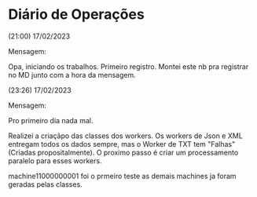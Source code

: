 
# Diário de Operações

(21:00) 17/02/2023

Mensagem:

Opa, iniciando os trabalhos. Primeiro registro. Montei este nb pra registrar no MD junto com a hora da mensagem.


(23:26) 17/02/2023

Mensagem:

Pro primeiro dia nada mal.

Realizei a criaçãpo das classes dos workers. Os workers de Json e XML entregam todos os dados sempre, mas o Worker de TXT tem "Falhas" (Criadas propositalmente).
O proximo passo é criar um processamento paralelo para esses workers.

machine11000000001 foi o prmeiro teste
as demais machines ja foram geradas pelas classes.

